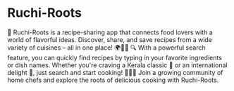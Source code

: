 # Ruchi-Roots

🍲 Ruchi-Roots is a recipe-sharing app that connects food lovers with a world of flavorful ideas. Discover, share, and save recipes from a wide variety of cuisines – all in one place! 🌍👩‍🍳
🔍 With a powerful search feature, you can quickly find recipes by typing in your favorite ingredients or dish names. Whether you're craving a Kerala classic 🌴 or an international delight 🍝, just search and start cooking!
👨‍🍳✨ Join a growing community of home chefs and explore the roots of delicious cooking with Ruchi-Roots.
